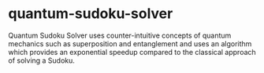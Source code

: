 # quantum-sudoku-solver
Quantum Sudoku Solver uses counter-intuitive concepts of quantum mechanics such as superposition and entanglement and uses an algorithm which provides an exponential speedup compared to the classical approach of solving a Sudoku.
